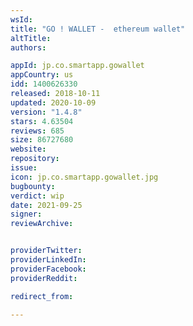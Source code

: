 ```yaml
---
wsId: 
title: "GO ! WALLET -  ethereum wallet"
altTitle: 
authors:

appId: jp.co.smartapp.gowallet
appCountry: us
idd: 1400626330
released: 2018-10-11
updated: 2020-10-09
version: "1.4.8"
stars: 4.63504
reviews: 685
size: 86727680
website: 
repository: 
issue: 
icon: jp.co.smartapp.gowallet.jpg
bugbounty: 
verdict: wip
date: 2021-09-25
signer: 
reviewArchive:


providerTwitter: 
providerLinkedIn: 
providerFacebook: 
providerReddit: 

redirect_from:

---
```


